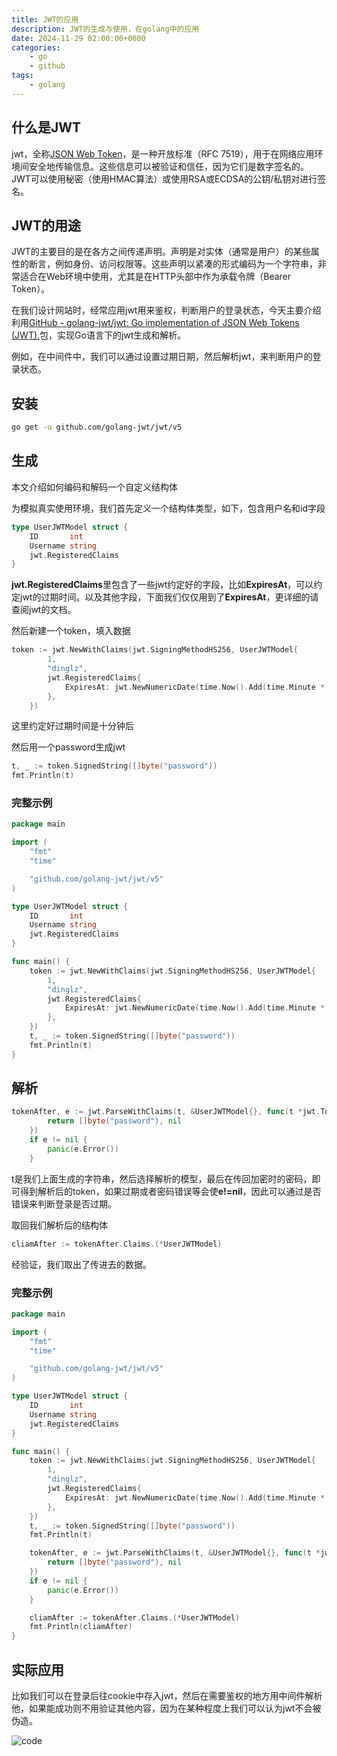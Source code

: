 ```yaml
---
title: JWT的应用
description: JWT的生成与使用，在golang中的应用
date: 2024-11-29 02:00:00+0000
categories:
    - go
    - github
tags:
    - golang
---
```


## 什么是JWT

jwt，全称[JSON Web Token](https://datatracker.ietf.org/doc/html/rfc7519)，是一种开放标准（RFC 7519），用于在网络应用环境间安全地传输信息。这些信息可以被验证和信任，因为它们是数字签名的。JWT可以使用秘密（使用HMAC算法）或使用RSA或ECDSA的公钥/私钥对进行签名。

## JWT的用途

JWT的主要目的是在各方之间传递声明。声明是对实体（通常是用户）的某些属性的断言，例如身份、访问权限等。这些声明以紧凑的形式编码为一个字符串，非常适合在Web环境中使用，尤其是在HTTP头部中作为承载令牌（Bearer Token）。

在我们设计网站时，经常应用jwt用来鉴权，判断用户的登录状态，今天主要介绍利用[GitHub - golang-jwt/jwt: Go implementation of JSON Web Tokens (JWT).](https://github.com/golang-jwt/jwt)包，实现Go语言下的jwt生成和解析。

例如，在中间件中，我们可以通过设置过期日期，然后解析jwt，来判断用户的登录状态。

## 安装

```bash
go get -u github.com/golang-jwt/jwt/v5
```

## 生成

本文介绍如何编码和解码一个自定义结构体

为模拟真实使用环境，我们首先定义一个结构体类型，如下，包含用户名和id字段

```go
type UserJWTModel struct {
	ID       int
	Username string
	jwt.RegisteredClaims
}
```

**jwt.RegisteredClaims**里包含了一些jwt约定好的字段，比如**ExpiresAt**，可以约定jwt的过期时间。以及其他字段，下面我们仅仅用到了**ExpiresAt**，更详细的请查阅jwt的文档。

然后新建一个token，填入数据

```go
token := jwt.NewWithClaims(jwt.SigningMethodHS256, UserJWTModel{
		1,
		"dinglz",
		jwt.RegisteredClaims{
			ExpiresAt: jwt.NewNumericDate(time.Now().Add(time.Minute * 10)),
		},
	})
```

这里约定好过期时间是十分钟后

然后用一个password生成jwt

```go
t, _ := token.SignedString([]byte("password"))
fmt.Println(t)
```

### 完整示例

```go
package main

import (
	"fmt"
	"time"

	"github.com/golang-jwt/jwt/v5"
)

type UserJWTModel struct {
	ID       int
	Username string
	jwt.RegisteredClaims
}

func main() {
	token := jwt.NewWithClaims(jwt.SigningMethodHS256, UserJWTModel{
		1,
		"dinglz",
		jwt.RegisteredClaims{
			ExpiresAt: jwt.NewNumericDate(time.Now().Add(time.Minute * 10)),
		},
	})
	t, _ := token.SignedString([]byte("password"))
	fmt.Println(t)
}

```

## 解析

```go
tokenAfter, e := jwt.ParseWithClaims(t, &UserJWTModel{}, func(t *jwt.Token) (interface{}, error) {
		return []byte("password"), nil
	})
	if e != nil {
		panic(e.Error())
	}
```

t是我们上面生成的字符串，然后选择解析的模型，最后在传回加密时的密码，即可得到解析后的token，如果过期或者密码错误等会使**e!=nil**，因此可以通过是否错误来判断登录是否过期。

取回我们解析后的结构体

```go
cliamAfter := tokenAfter.Claims.(*UserJWTModel)
```

经验证，我们取出了传进去的数据。

### 完整示例

```go
package main

import (
	"fmt"
	"time"

	"github.com/golang-jwt/jwt/v5"
)

type UserJWTModel struct {
	ID       int
	Username string
	jwt.RegisteredClaims
}

func main() {
	token := jwt.NewWithClaims(jwt.SigningMethodHS256, UserJWTModel{
		1,
		"dinglz",
		jwt.RegisteredClaims{
			ExpiresAt: jwt.NewNumericDate(time.Now().Add(time.Minute * 10)),
		},
	})
	t, _ := token.SignedString([]byte("password"))
	fmt.Println(t)

	tokenAfter, e := jwt.ParseWithClaims(t, &UserJWTModel{}, func(t *jwt.Token) (interface{}, error) {
		return []byte("password"), nil
	})
	if e != nil {
		panic(e.Error())
	}

	cliamAfter := tokenAfter.Claims.(*UserJWTModel)
	fmt.Println(cliamAfter)
}

```

## 实际应用

比如我们可以在登录后往cookie中存入jwt，然后在需要鉴权的地方用中间件解析他，如果能成功则不用验证其他内容，因为在某种程度上我们可以认为jwt不会被伪造。



![code](code.png)



